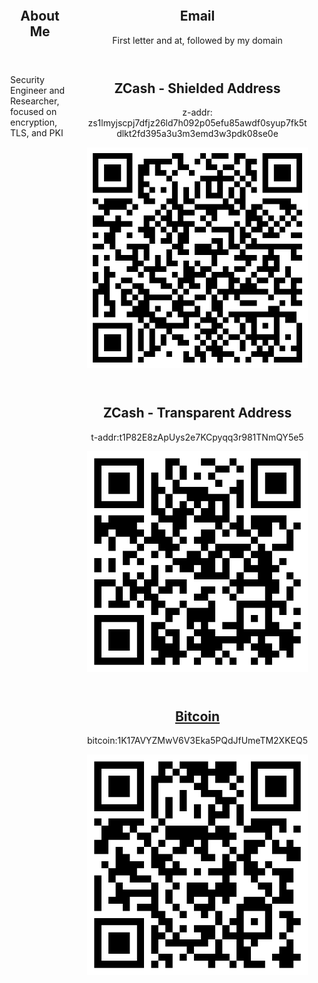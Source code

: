 
<article style="display:flex">
 <div style="margin:1em">
  <header>
	  <h1 class="title">About Me</h1>
  </header>
  <p>Security Engineer and Researcher, focused on encryption, TLS, and PKI</p>
 </div>
 <div style="margin:1em">
  <header>
    <h1 class="title">Email</h1>
    <p>First letter and at, followed by my domain
  </header>
  <header>
    <h1 class="title">ZCash - Shielded Address</h1>
    <p style="overflow-wrap: anywhere;">z-addr: zs1lmyjscpj7dfjz26ld7h092p05efu85awdf0syup7fk5tdlkt2fd395a3u3m3emd3w3pdk08se0e</p>
      <a href="zcash:zs1lmyjscpj7dfjz26ld7h092p05efu85awdf0syup7fk5tdlkt2fd395a3u3m3emd3w3pdk08se0e">
        <img src="art/zaddr.svg" />
      </a>
  </header>
  <header>
    <h1 class="title">ZCash - Transparent Address</h1>
    <p>t-addr:t1P82E8zApUys2e7KCpyqq3r981TNmQY5e5</p>
    <a href="zcash:t1P82E8zApUys2e7KCpyqq3r981TNmQY5e5">
      <img src="art/taddr.svg" />
    </a>
  </header>

  <header>
    <h1 class="title"><a href="bitcoin:1K17AVYZMwV6V3Eka5PQdJfUmeTM2XKEQ5">Bitcoin</a></h1>
    <p>bitcoin:1K17AVYZMwV6V3Eka5PQdJfUmeTM2XKEQ5</p>
    <a href="bitcoin:1K17AVYZMwV6V3Eka5PQdJfUmeTM2XKEQ5">
      <img src="art/btc.svg" alt="bitcoin:1K17AVYZMwV6V3Eka5PQdJfUmeTM2XKEQ5" />
    </a>
  </header>
 </div>
</article>
